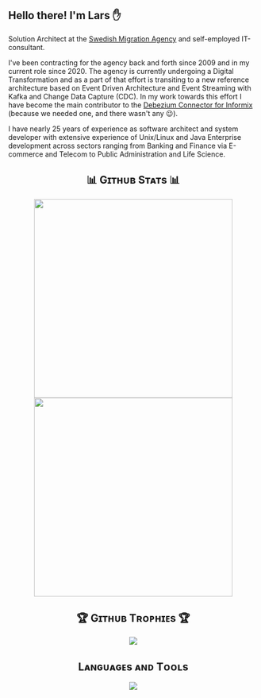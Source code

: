 ## Hello there! I'm Lars :hand:
Solution Architect at the [Swedish Migration Agency](https://github.com/migrationsverket) and self-employed IT-consultant.

I've been contracting for the agency back and forth since 2009 and in my current role since 2020. 
The agency is currently undergoing a Digital Transformation and as a part of that effort is transiting to a new reference architecture based on Event Driven Architecture and Event Streaming with Kafka and Change Data Capture (CDC). In my work towards this effort I have become the main contributor to the [Debezium Connector for Informix](https://github.com/debezium/debezium-connector-informix) (because we needed one, and there wasn't any :wink:).

I have nearly 25 years of experience as software architect and system developer with extensive experience of Unix/Linux and Java Enterprise development across sectors ranging from Banking and Finance via E-commerce and Telecom to Public Administration and Life Science.

<h2 align="center">📊 Gɪᴛʜᴜʙ Sᴛᴀᴛs 📊</h2>
<p valign="top" align="center">
  <img width="400px" src="https://github-readme-stats-git-masterrstaa-rickstaa.vercel.app/api?username=nrkljo&show_icons=true&line_height=28&hide_border=false&include_all_commits=true&role=owner,collaborator&theme=solarized-light&hide_title=true" hspace="10" />
  <img width="400px" src="https://streak-stats.demolab.com/?user=nrkljo&theme=solarized-light&exclude_days=Sun%2CSat&height=360" hspace="10" />
</p>

<h2 align="center">🏆 Gɪᴛʜᴜʙ Tʀᴏᴘʜɪᴇs 🏆</h2>
<p align="center">
<img width="auto" src="https://github-profile-trophy.vercel.app/?username=nrkljo&theme=gruvbox"/>
</p>

<h2 align="center">Lᴀɴɢᴜᴀɢᴇs ᴀɴᴅ Tᴏᴏʟs</h2> 
<p align="center">
<img width="auto"  src="https://skillicons.dev/icons?i=java,kotlin,py,cs,cpp,dotnet,maven,gradle,spring,kafka,kubernetes,docker,aws,git,github,gitlab,bitbucket,bash,vim,sublime,linux,ubuntu,redhat,windows,idea,pycharm,webstorm,clion,rider,vscode,visualstudio,hibernate,postgres,mysql,rabbitmq,angular,js,ts,html,css,react,bootstrap,nodejs&theme=light"/>
</p>
